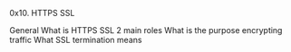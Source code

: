 0x10. HTTPS SSL


General
What is HTTPS SSL 2 main roles
What is the purpose encrypting traffic
What SSL termination means
